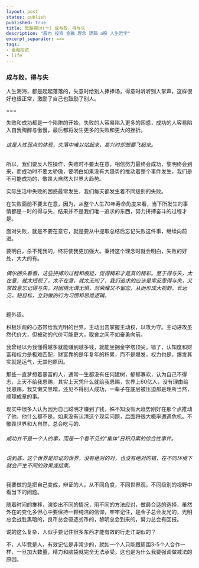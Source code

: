 ```yaml
---
layout: post
status: publish
published: true
title: 思路探讨(十) 成与败，得与失
description: "股市 投资 金融 理念 逻辑 a股 人生哲学"
excerpt_separator: ===
tags:
- 金融投资
- life
---
```


### 成与败，得与失

人生海海，都是起起落落的，失意时给别人捧捧场，得意时听听别人掌声，这样很好也很正常，激励了自己也鼓励了别人。

===

失败和成功都是一个陷阱的开始，失败的人容易陷入更多的困惑，成功的人容易陷入自我陶醉与傲慢，最后都将发生更多的失败和更大的挫折。

###### 这是人性弱点的体现，失落中难以站起来，高兴时却想要飞起来。

所以，我们要反人性操作，失败时不要太在意，相信努力最终会成功，黎明终会到来，而成功时不要太骄傲，要明白如果没有大趋势的推动着整个事件发生，我们是不可能成功的，敬畏大自然大世界大趋势。

实际生活中失败的困惑最常发生，我们每天都发生着不同级别的失败。

在失败面前不要太在意，因为，从整个人生70年寿命角度来看，当下所发生的事情都是一时的得与失，结果并不是我们唯一追求的东西，努力拼搏奋斗的过程才是。

面对失败，就是不要在意它，就是要从中提取总结后忘记失败这件事，继续向前进。

要明白，杀不死我的，终将使我更加强大。秉持这个理念时就会明白，失败的好处，大大的有。

###### 偶尔回头看看，这些拼搏的过程和痕迹，觉得精彩才是真的精彩。至于得与失，太在意，就太短视了，太不在意，就太无知了，我们追求的应该是常反思得与失，又常故意忘记得与失，对困境无谓无惧，对荣耀又不留恋，从而形成大视野，长远见，短目标，立刻做的行为习惯和思维逻辑。

题外话。

积极乐观的心态带给我光明的世界，主动出击掌握主动权，以攻为守。主动进攻虽然代价大，但被动的代价可能更大，取舍之间不如奋勇向前。

我曾经以为我懂得越多就能赚到越多钱，就能坐拥金字塔顶尖。错了，认知度和财富和权力是极难匹配，财富靠的是年复年的积累，而不是爆发，权力也是，爆发其实就是运气，无其他原因。

那些一直梦想着暴富的人，通常一生都没有任何建树，郁郁寡欢，认为自己不得志，上天不给我恩赐，其实上天凭什么就给我恩赐，世界上60亿人，没有理由给我恩赐，我又懒又黑暗，还见不得别人成功，一辈子在底层被压迫那是理所当然，顺理成章的事。

现实中很多人认为因为自己聪明才赚到了钱，殊不知没有大趋势刚好在那个点推动了他，他什么都不是。如果没有认清这个现实问题，后面将很大概率遭遇危机。不敬畏世界和大自然，总会吃亏的.

###### 成功并不是一个人的事，而是一个看不见的"集体"日积月累的综合性事件。

###### 说到底，这个世界是辩证的世界，没有绝对的对，也没有绝对的错，在不同环境下就会产生不同的效果或结果。

我要做的是把自己变成，辩证的人，从不同角度，不同世界观，不同级别的视野中看当下的问题。

随着时间的推移，演变出不同的情况，用不同的方法应对，做最合适的选择，虽然外在的变化多但心中要保持一颗纯洁的信仰，牢牢记住，是金子总会发光的，光明总会战胜黑暗的，良币总会驱逐劣币的，黎明总会到来的，努力总会有回报。

说的这么复杂，人似乎要记住很多东西才能有效的行走江湖似的？

不，人毕竟是人，有效记忆是非常少的，就如一个人只能跟周围3-5个人合作一样，一旦加大数量，精力和脑袋就完全无法承受。这也是为什么我要强调做减法的原因。

